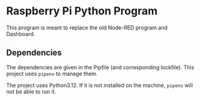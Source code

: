 # Raspberry Pi Python Program

This program is meant to replace the old Node-RED program and Dashboard.

## Dependencies

The dependencies are given in the Pipfile (and corresponding lockfile). This project uses `pipenv` to manage them.

The project uses Python3.12. If it is not installed on the machine, `pipenv` will not be able to run it.